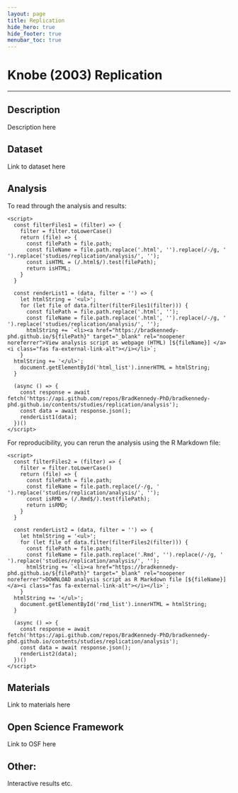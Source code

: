 ```yaml
---
layout: page
title: Replication
hide_hero: true
hide_footer: true
menubar_toc: true
---
```

# Knobe (2003) Replication

***

## Description
Description here

## Dataset
Link to dataset here

<html>
    <div>
      <h2>Analysis</h2>
      <p>To read through the analysis and results:</p>
      <ul id="html_list">
      </ul>
    </div>
    
    <script>
      const filterFiles1 = (filter) => {
        filter = filter.toLowerCase()
        return (file) => {
          const filePath = file.path;
          const fileName = file.path.replace('.html', '').replace(/-/g, ' ').replace('studies/replication/analysis/', '');
          const isHTML = (/.html$/).test(filePath);
          return isHTML;
        }
      }
      
      const renderList1 = (data, filter = '') => {
        let htmlString = '<ul>';
        for (let file of data.filter(filterFiles1(filter))) {
          const filePath = file.path.replace('.html', '');
          const fileName = file.path.replace('.html', '').replace(/-/g, ' ').replace('studies/replication/analysis/', '');
          htmlString += `<li><a href="https://bradkennedy-phd.github.io/${filePath}" target="_blank" rel="noopener noreferrer">View analysis script as webpage (HTML) [${fileName}] </a><i class="fas fa-external-link-alt"></i></li>`;
        }
      htmlString += '</ul>';
        document.getElementById('html_list').innerHTML = htmlString;
      }
      
      (async () => {
        const response = await fetch('https://api.github.com/repos/BradKennedy-PhD/bradkennedy-phd.github.io/contents/studies/replication/analysis');
        const data = await response.json();
        renderList1(data);
      })()
    </script>
</html>

<html>
<div>
<p>For reproducibility, you can rerun the analysis using the R Markdown file:</p>
<ul id="rmd_list">
      </ul>
    </div>
    
    <script>
      const filterFiles2 = (filter) => {
        filter = filter.toLowerCase()
        return (file) => {
          const filePath = file.path;
          const fileName = file.path.replace(/-/g, ' ').replace('studies/replication/analysis/', '');
          const isRMD = (/.Rmd$/).test(filePath);
          return isRMD;
        }
      }
      
      const renderList2 = (data, filter = '') => {
        let htmlString = '<ul>';
        for (let file of data.filter(filterFiles2(filter))) {
          const filePath = file.path;
          const fileName = file.path.replace('.Rmd', '').replace(/-/g, ' ').replace('studies/replication/analysis/', '');
          htmlString += `<li><a href="https://bradkennedy-phd.github.io/${filePath}" target="_blank" rel="noopener noreferrer">DOWNLOAD analysis script as R Markdown file [${fileName}] </a><i class="fas fa-external-link-alt"></i></li>`;
        }
      htmlString += '</ul>';
        document.getElementById('rmd_list').innerHTML = htmlString;
      }
      
      (async () => {
        const response = await fetch('https://api.github.com/repos/BradKennedy-PhD/bradkennedy-phd.github.io/contents/studies/replication/analysis');
        const data = await response.json();
        renderList2(data);
      })()
    </script>
</html>

## Materials
Link to materials here

## Open Science Framework
Link to OSF here

## Other:
Interactive results etc.

